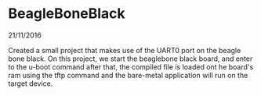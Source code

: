 # BeagleBoneBlack

21/11/2016

Created a small project that makes use of the UART0 port on the beagle bone black. 
On this project, we start the beaglebone black board, and enter to the u-boot command
after that, the compiled file is loaded ont he board's ram using the tftp command and 
the bare-metal application will run on the target device. 


